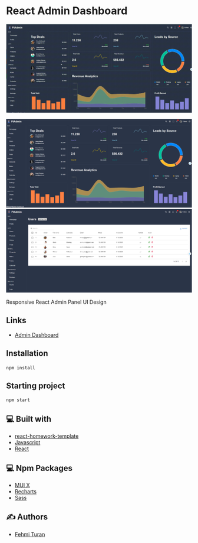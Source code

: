 # React Admin Dashboard
![](https://github.com/fehmituran/react-admin-dashboard/blob/main/src/img/reactAdminDashboard.gif)


![](https://github.com/fehmituran/react-admin-dashboard/blob/main/src/img/adminDashboard1.PNG)
![](https://github.com/fehmituran/react-admin-dashboard/blob/main/src/img/adminDashboard2.PNG)


Responsive React Admin Panel UI Design

## Links

- [Admin Dashboard](https://fehmituran.github.io/react-admin-dashboard/)

## Installation

```
npm install
```

## Starting project

```
npm start
```  


## :computer: Built with

- [react-homework-template](https://github.com/goitacademy/react-homework-template)
- [Javascript](https://javascript.info/)
- [React](https://react.dev/learn)


## :computer: Npm Packages

- [MUI X](https://mui.com/x/react-data-grid/getting-started/)
- [Recharts](https://recharts.org/en-US/guide/installation)
- [Sass](https://sass-lang.com/install/)


## :writing_hand: Authors

- [Fehmi Turan](https://github.com/fehmituran)
